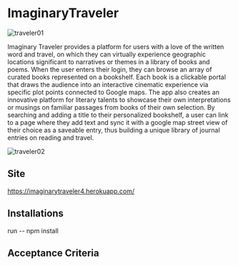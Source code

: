 # ImaginaryTraveler

![traveler01](https://user-images.githubusercontent.com/62358897/106239352-53563480-61b7-11eb-8136-c3c77bb59ea3.jpg)


Imaginary Traveler provides a platform for users with a love of the written word and travel, on which they can virtually experience geographic locations significant to narratives or themes in a library of books and poems. When the user enters their login, they can browse an array of curated books represented on a bookshelf. Each book is a clickable portal that draws the audience into an interactive cinematic experience via specific plot points connected to Google maps. The app also creates an innovative platform for literary talents to showcase their own interpretations or musings on familiar passages from books of their own selection.  By searching and adding a title to their personalized bookshelf, a user can link to a page where they add text and sync it with a google map street view of their choice as a saveable entry, thus building a unique library of journal entries on reading and travel.

![traveler02](https://user-images.githubusercontent.com/62358897/106239444-754fb700-61b7-11eb-82da-31504a30a6df.jpg)


## Site 

https://imaginarytraveler4.herokuapp.com/


## Installations 

run -- npm install 

## Acceptance Criteria
